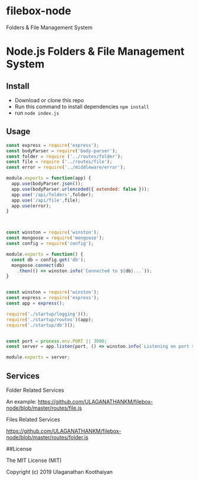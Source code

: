 # filebox-node
Folders & File Management System

Node.js Folders & File Management System
========================================
 
Install
-------

* Download or clone this repo
* Run this command to install dependencies ```npm install```
* run ```node index.js```

## Usage

```javascript
const express = require('express');
const bodyParser = require('body-parser');
const folder = require ('../routes/folder');
const file = require ('../routes/file');
const error = require('../middleware/error');

module.exports = function(app) {
  app.use(bodyParser.json());
  app.use(bodyParser.urlencoded({ extended: false }));
  app.use('/api/folders',folder);
  app.use('/api/file',file);
  app.use(error);
} 



const winston = require('winston');
const mongoose = require('mongoose');
const config = require('config');

module.exports = function() {
  const db = config.get('db');
  mongoose.connect(db)
    .then(() => winston.info(`Connected to ${db}...`));
}


const winston = require('winston');
const express = require('express');
const app = express();

require('./startup/logging')();
require('./startup/routes')(app);
require('./startup/db')();


const port = process.env.PORT || 3000;
const server = app.listen(port, () => winston.info(`Listening on port ${port}...`));

module.exports = server;
```


## Services

Folder Related Services

An example: https://github.com/ULAGANATHANKM/filebox-node/blob/master/routes/file.js

Files Related Services

https://github.com/ULAGANATHANKM/filebox-node/blob/master/routes/folder.js

##License

The MIT License (MIT)

Copyright (c) 2019 Ulaganathan Koothaiyan

 